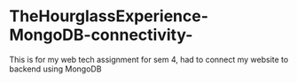 # TheHourglassExperience-MongoDB-connectivity-
This is for my web tech assignment for sem 4, had to connect my website to backend using MongoDB
